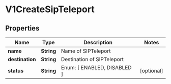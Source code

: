 

# V1CreateSipTeleport


## Properties

Name | Type | Description | Notes
------------ | ------------- | ------------- | -------------
**name** | **String** | Name of SIPTeleport | 
**destination** | **String** | Destination of SIPTeleport | 
**status** | **String** | Enum: [ ENABLED, DISABLED ] |  [optional]




